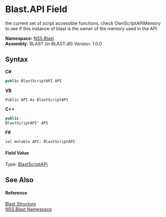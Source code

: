 # Blast.API Field
 

the current set of script accessible functions, check OwnScriptAPIMemory to see if this instance of blast is the owner of the memory used in the API

**Namespace:**&nbsp;<a href="88b55311-4a89-0894-e27a-e157e443c7f7.md">NSS.Blast</a><br />**Assembly:**&nbsp;BLAST (in BLAST.dll) Version: 1.0.0

## Syntax

**C#**<br />
``` C#
public BlastScriptAPI API
```

**VB**<br />
``` VB
Public API As BlastScriptAPI
```

**C++**<br />
``` C++
public:
BlastScriptAPI^ API
```

**F#**<br />
``` F#
val mutable API: BlastScriptAPI
```


#### Field Value
Type: <a href="e6f5a4bb-3337-aec4-3768-690bdad3c62b.md">BlastScriptAPI</a>

## See Also


#### Reference
<a href="efe93ce5-baaf-ed42-b038-35b4ff074233.md">Blast Structure</a><br /><a href="88b55311-4a89-0894-e27a-e157e443c7f7.md">NSS.Blast Namespace</a><br />